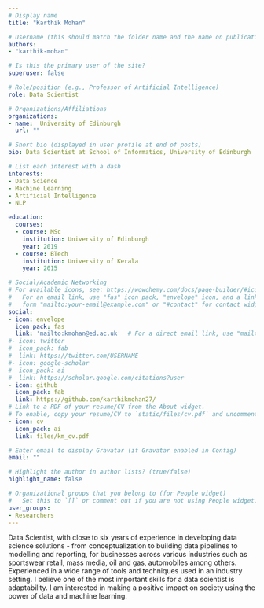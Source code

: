 ```yaml
---
# Display name
title: "Karthik Mohan"

# Username (this should match the folder name and the name on publications)
authors:
- "karthik-mohan"

# Is this the primary user of the site?
superuser: false

# Role/position (e.g., Professor of Artificial Intelligence)
role: Data Scientist

# Organizations/Affiliations
organizations:
- name:  University of Edinburgh
  url: ""

# Short bio (displayed in user profile at end of posts)
bio: Data Scientist at School of Informatics, University of Edinburgh

# List each interest with a dash
interests:
- Data Science 
- Machine Learning
- Artificial Intelligence 
- NLP  

education:
  courses:
  - course: MSc
    institution: University of Edinburgh
    year: 2019
  - course: BTech
    institution: University of Kerala
    year: 2015

# Social/Academic Networking
# For available icons, see: https://wowchemy.com/docs/page-builder/#icons
#   For an email link, use "fas" icon pack, "envelope" icon, and a link in the
#   form "mailto:your-email@example.com" or "#contact" for contact widget.
social:
- icon: envelope
  icon_pack: fas
  link: 'mailto:kmohan@ed.ac.uk'  # For a direct email link, use "mailto:test@example.org".
#- icon: twitter
#  icon_pack: fab
#  link: https://twitter.com/USERNAME
#- icon: google-scholar
#  icon_pack: ai
#  link: https://scholar.google.com/citations?user
- icon: github
  icon_pack: fab
  link: https://github.com/karthikmohan27/
# Link to a PDF of your resume/CV from the About widget.
# To enable, copy your resume/CV to `static/files/cv.pdf` and uncomment the lines below.
- icon: cv
  icon_pack: ai
  link: files/km_cv.pdf

# Enter email to display Gravatar (if Gravatar enabled in Config)
email: ""

# Highlight the author in author lists? (true/false)
highlight_name: false

# Organizational groups that you belong to (for People widget)
#   Set this to `[]` or comment out if you are not using People widget.
user_groups:
- Researchers
---
```

Data Scientist, with close to six years of experience in developing data science solutions - from conceptualization to building data pipelines to modelling and reporting, for businesses across various industries such as sportswear retail, mass media, oil and gas, automobiles among others. Experienced in a wide range of tools and techniques used in an industry setting. I believe one of the most important skills for a data scientist is adaptability. I am interested in making a positive impact on society using the power of data and machine learning.
